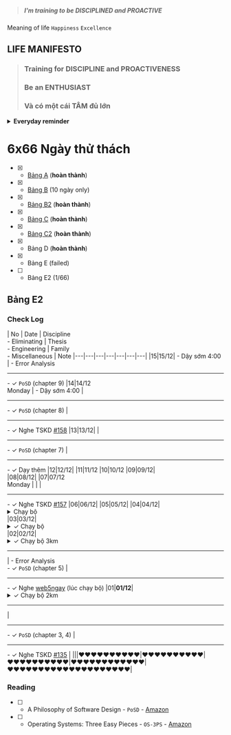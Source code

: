 > ##### I'm training to be DISCIPLINED and PROACTIVE  

Meaning of life `Happiness` `Excellence`

## LIFE MANIFESTO  

> ### Training for **DISCIPLINE** and **PROACTIVENESS**  
> ### Be an **ENTHUSIAST**  
> ### Và có một cái **TÂM** đủ lớn  

<details close>
<summary><b>Everyday reminder</b></summary>

> Có 3 lợi thế cạnh tranh cho sự nghiệp

> * Boston Marathon Participation
> * Being a Red Coder on Codeforces/Topcoder
> * Proficiency in Mandarin 

> Không có cái nào dễ đạt được &rarr; lợi thế lớn + hạn sử dụng dài.

</details>

# 6x66 Ngày thử thách

* [x] - [Bảng A](https://github.com/duccipline/journal/blob/master/archive_66_days_A.md) (**hoàn thành**)
* [x] - [Bảng B](https://github.com/duccipline/journal/blob/master/archive_66_days_B.md) (10 ngày only)
* [x] - [Bảng B2](https://github.com/duccipline/journal/blob/master/archive_66_days_B2.md) (**hoàn thành**)
* [x] - [Bảng C](https://github.com/duccipline/journal/blob/master/archive_66_days_C.md) (**hoàn thành**)
* [x] - [Bảng C2](https://github.com/duccipline/journal/blob/master/archive_66_days_C2.md) (**hoàn thành**)
* [x] - Bảng D (**hoàn thành**)
* [x] - Bảng E (failed)
* [ ] - Bảng E2 (1/66)

## Bảng E2

### Check Log

| No | Date | Discipline <br> - Eliminating | Thesis <br> - Engineering | Family <br> - Miscellaneous | Note
|---|---|---|---|---|---|---|
|15|15/12| - Dậy sớm 4:00 | - Error Analysis <hr> - &check; `PoSD` (chapter 9)
|14|14/12 <br> Monday | - Dậy sớm 4:00 | <hr> - &check; `PoSD` (chapter 8) | <hr> - &check; Nghe TSKD [#158](https://tamsukinhdoanh.com/tap-158-bat-buoc-phai-biet/)
|13|13/12| | <hr> - &check; `PoSD` (chapter 7) | <hr> - &check; Dạy thêm
|12|12/12|
|11|11/12
|10|10/12
|09|09/12|  
|08|08/12|
|07|07/12 <br> Monday | | | <hr> - &check; Nghe TSKD [#157](https://tamsukinhdoanh.com/tap-157-nhin-vao-su-that-ma-song/)
|06|06/12|
|05|05/12|
|04|04/12| <details close><summary>Chạy bộ</summary><img width="75%" src=""></img></details>
|03|03/12| <details close><summary>&check; Chạy bộ</summary><img width="75%" src="https://user-images.githubusercontent.com/31420144/101172892-5845ae80-3674-11eb-8e3a-1a5d2cb199ee.png"></img></details>
|02|02/12| <details close><summary>&check; Chạy bộ 3km</summary><img width="75%" src="https://user-images.githubusercontent.com/31420144/100903924-075d7b00-34f9-11eb-924b-49d568220bdc.png"></img></details> <hr> | - Error Analysis <br> - &check; `PoSD` (chapter 5) | <hr> - &check; Nghe [web5ngay](https://youtu.be/FP7qRBS5xv0) (lúc chạy bộ) 
|01|**01/12**| <details close><summary>&check; Chạy bộ 2km</summary><img width="75%" src="https://user-images.githubusercontent.com/31420144/100769163-41157f80-342e-11eb-8934-026964c0bb29.png"></img></details><hr> | <hr> - &check; `PoSD` (chapter 3, 4) | <hr> - &check; Nghe TSKD [#135](https://tamsukinhdoanh.com/tap-155-dung-co-gang-vo-nghia/) | 
|||&hearts;&hearts;&hearts;&hearts;&hearts;&hearts;&hearts;&hearts;&hearts;&hearts;|&hearts;&hearts;&hearts;&hearts;&hearts;&hearts;&hearts;&hearts;&hearts;&hearts;|&hearts;&hearts;&hearts;&hearts;&hearts;&hearts;&hearts;&hearts;&hearts;&hearts;|&hearts;&hearts;&hearts;&hearts;&hearts;&hearts;&hearts;&hearts;&hearts;&hearts;&hearts;&hearts;|&hearts;&hearts;&hearts;&hearts;&hearts;&hearts;&hearts;&hearts;&hearts;&hearts;&hearts;&hearts;&hearts;&hearts;&hearts;&hearts;&hearts;&hearts;&hearts;&hearts;| 

### Reading

* [ ] - A Philosophy of Software Design - `PoSD` - [Amazon](https://www.amazon.com/Philosophy-Software-Design-John-Ousterhout/dp/1732102201)
* [ ] - Operating Systems: Three Easy Pieces - `OS-3PS` - [Amazon](https://www.amazon.com/Operating-Systems-Three-Easy-Pieces-ebook/dp/B00TPZ17O4)
